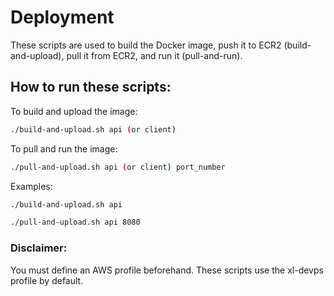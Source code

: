 # Deployment

These scripts are used to build the Docker image, push it to ECR2 (build-and-upload), pull it from ECR2, and run it (pull-and-run).

## How to run these scripts:

To build and upload the image:

```bash
./build-and-upload.sh api (or client)
```

To pull and run the image:

```bash
./pull-and-upload.sh api (or client) port_number
```

Examples:

```bash
./build-and-upload.sh api
```
```bash
./pull-and-upload.sh api 8080
```

### Disclaimer: 

You must define an AWS profile beforehand. These scripts use the xl-devps profile by default.
